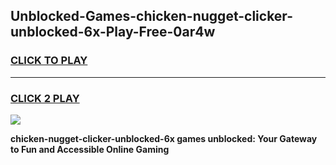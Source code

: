 
## Unblocked-Games-chicken-nugget-clicker-unblocked-6x-Play-Free-0ar4w
<h3>
<a href="https://premium76.site?title=chicken-nugget-clicker-unblocked-6x&ref=19M">CLICK TO PLAY</a></h3>
<hr>

<h3>
<a href="https://premium76.site?title=chicken-nugget-clicker-unblocked-6x&ref=19M">CLICK 2 PLAY</a>
  
</h3>

<a href="https://premium76.site?title=chicken-nugget-clicker-unblocked-6x&ref=19M"><img src="https://clearcache.store/games.png"></a>


**chicken-nugget-clicker-unblocked-6x games unblocked: Your Gateway to Fun and Accessible Online Gaming**
